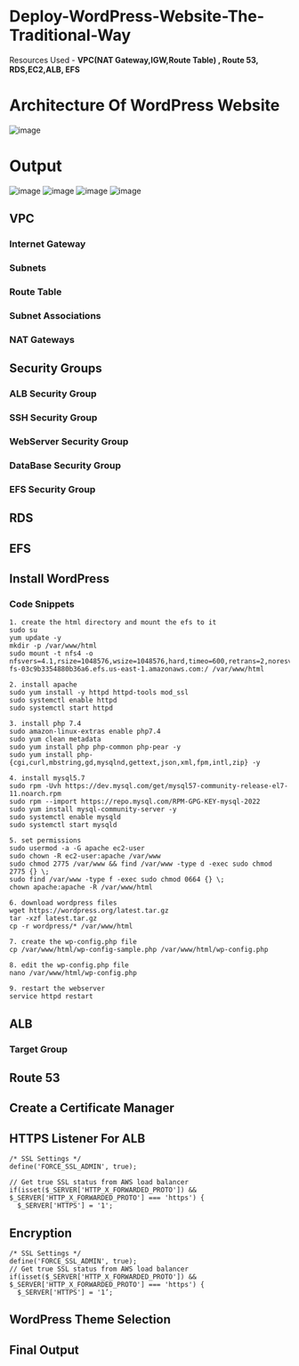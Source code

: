 # Deploy-WordPress-Website-The-Traditional-Way
Resources Used - **VPC(NAT Gateway,IGW,Route Table) , Route 53, RDS,EC2,ALB, EFS**
# Architecture Of WordPress Website
![image](https://github.com/satya19977/Deploy-WordPress-Website-The-Traditional-Way/assets/108000447/cefd25ee-0874-44c5-b959-be75ea2a8baf)

# Output
![image](https://github.com/satya19977/Deploy-WordPress-Website-The-Traditional-Way/assets/108000447/1c06443a-732c-47c1-8510-7de67a3db438)
![image](https://github.com/satya19977/Deploy-WordPress-Website-The-Traditional-Way/assets/108000447/9459884e-37d7-4835-b3ba-d8c36e29d244)
![image](https://github.com/satya19977/Deploy-WordPress-Website-The-Traditional-Way/assets/108000447/df9307f1-a123-4915-9f82-1d30b80125f7)
![image](https://github.com/satya19977/Deploy-WordPress-Website-The-Traditional-Way/assets/108000447/618b0d44-9ce4-472c-ae66-5db24debfdb7)


## VPC
### Internet Gateway
### Subnets
### Route Table
### Subnet Associations 
### NAT Gateways

## Security Groups
### ALB Security Group
### SSH Security Group
### WebServer Security Group
### DataBase Security Group
### EFS Security Group

## RDS

## EFS

## Install WordPress

### Code Snippets
```
1. create the html directory and mount the efs to it
sudo su
yum update -y
mkdir -p /var/www/html
sudo mount -t nfs4 -o nfsvers=4.1,rsize=1048576,wsize=1048576,hard,timeo=600,retrans=2,noresvport fs-03c9b3354880b36a6.efs.us-east-1.amazonaws.com:/ /var/www/html
```
```
2. install apache 
sudo yum install -y httpd httpd-tools mod_ssl
sudo systemctl enable httpd 
sudo systemctl start httpd
```
```
3. install php 7.4
sudo amazon-linux-extras enable php7.4
sudo yum clean metadata
sudo yum install php php-common php-pear -y
sudo yum install php-{cgi,curl,mbstring,gd,mysqlnd,gettext,json,xml,fpm,intl,zip} -y
```
```
4. install mysql5.7
sudo rpm -Uvh https://dev.mysql.com/get/mysql57-community-release-el7-11.noarch.rpm
sudo rpm --import https://repo.mysql.com/RPM-GPG-KEY-mysql-2022
sudo yum install mysql-community-server -y
sudo systemctl enable mysqld
sudo systemctl start mysqld
```
```
5. set permissions
sudo usermod -a -G apache ec2-user
sudo chown -R ec2-user:apache /var/www
sudo chmod 2775 /var/www && find /var/www -type d -exec sudo chmod 2775 {} \;
sudo find /var/www -type f -exec sudo chmod 0664 {} \;
chown apache:apache -R /var/www/html 
```
```
6. download wordpress files
wget https://wordpress.org/latest.tar.gz
tar -xzf latest.tar.gz
cp -r wordpress/* /var/www/html
```
```
7. create the wp-config.php file
cp /var/www/html/wp-config-sample.php /var/www/html/wp-config.php
```
```
8. edit the wp-config.php file
nano /var/www/html/wp-config.php
```
```
9. restart the webserver
service httpd restart
```

## ALB
### Target Group

## Route 53

## Create a Certificate Manager

## HTTPS Listener For ALB

```
/* SSL Settings */
define('FORCE_SSL_ADMIN', true);

// Get true SSL status from AWS load balancer
if(isset($_SERVER['HTTP_X_FORWARDED_PROTO']) && $_SERVER['HTTP_X_FORWARDED_PROTO'] === 'https') {
  $_SERVER['HTTPS'] = '1';
```
## Encryption
```
/* SSL Settings */
define('FORCE_SSL_ADMIN', true);
// Get true SSL status from AWS load balancer
if(isset($_SERVER['HTTP_X_FORWARDED_PROTO']) && $_SERVER['HTTP_X_FORWARDED_PROTO'] === 'https') {
  $_SERVER['HTTPS'] = '1’;
```
## WordPress Theme Selection

## Final Output 
